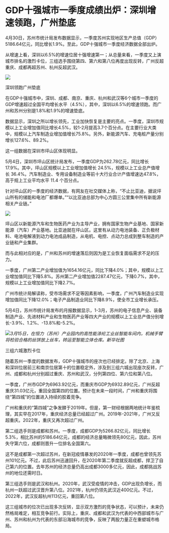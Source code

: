 # GDP十强城市一季度成绩出炉：深圳增速领跑，广州垫底

4月30日，苏州市统计局发布数据显示，一季度苏州实现地区生产总值（GDP）5186.64亿元，同比增长1.9%。至此，GDP十强城市一季度经济数据全部出炉。

从增速上看，深圳以6.5%的增速位居十强增速第一；从总量来看，一季度又上演城市排名的激烈卡位，三组选手围绕第四、第六和第八位再度出现反转，广州反超重庆、成都再超苏州、杭州反超武汉。

![](https://inews.gtimg.com/om_bt/Orrhl4xooYCnn5gaKruLhCI93KK3w8xAiPAKNbqQ5v3ewAA/1000)

深圳领跑广州垫底

在GDP十强城市中，深圳、成都、南京、重庆、杭州和武汉等6个城市一季度的GDP增速超过全国平均增长水平（4.5%），其中，深圳以6.5%的增速领跑。而广州和苏州分别是1.8%和1.9%的增速垫底。

数据显示，深圳之所以增长领先，工业加快恢复是主要的亮点。一季度，深圳市规模以上工业增加值同比增长4.5%，较1-2月提高3.7个百分点。在主要行业大类中，规模以上汽车制造业增加值增长75.8%。另外，新能源汽车、充电桩产量分别增长127.6%、89.2%。

这一组数据在深圳市坪山区体现明显。

5月4日，深圳市坪山区统计局发布，一季度GDP为262.78亿元，同比增长 17.9%。其中，坪山区规模以上工业增加值增长
24.5%，规模以上工业总产值增长 36.4%。汽车制造业、专用设备制造业等前十大行业合计产值增速达47.8%，高于规上工业平均水平 11.4 个百分点。

针对坪山区的一季度的经济数据，有网友在社交媒体上称，“不止比亚迪，据说坪山所有的储能和电池厂都爆单。”“以比亚迪总部为中心方圆三公里集中所有新能源相关产业链。”

![](https://inews.gtimg.com/om_bt/O9L7Nw3UWZBdjfY69uBcdTrOnUwFwDmfWusaljXN6nWdMAA/1000)

坪山区以新能源汽车和生物医药产业为主导产业，拥有国家生物产业基地、国家新能源（汽车）产业基地。比亚迪就在坪山区。这里有从动力电池装备、正负极材料、电池电解液到动力电池成品制造，从电机、电控、点动力总成到整车制造的产业链和产业集群。

而与此相对应的是，广州和苏州的增速落后则因为是工业恢复面临需求不足的压力。

一季度，广州第二产业增加值为1654.16亿元，同比下降4.0%；其中，规模以上工业增加值同比下降5.8%。苏州第二产业增加值2287.47亿元，下降0.7%，其中，规模以上工业增加值同比下降2.7%。

广州市统计局解读称，受市场需求不足等因素影响，一季度，广州汽车制造业实现增加值同比下降12.0%；电子产品制造业同比下降8.9%，使全市工业增长承压。

5月4日，苏州市统计局发布的月报数据显示，1-3月，苏州的电子信息产业、装备制造产业、先进材料产业和生物医药产业等四大产业的规模以上工业总产值分别增长-3.9%、1.2%、-13.8%和-5.2%。

![](https://inews.gtimg.com/om_bt/OiEHuK-2gtNe_RnQgb58z5bMwA9M9TPdHS_puwn_OVm9MAA/1000)_3月15日，在恒力（苏州）产业园内的高性能涤纶工业丝智能车间内，机械手臂将检验合格的丝饼放上丝车，转运至智能立体仓库。新华社图_

三组六城激烈卡位

随着苏州一季度的数据发布，GDP十强城市的座次也已经排定。除了北京、上海和深圳位居前三和南京位居第十的位置稳定外，涉及到三组六城出现座次反转，广州、成都和杭州分别超过重庆、苏州和武汉，分列第四位、第六位和第八位。

一季度，广州市GDP为6963.92亿元，而重庆市GDP为6932.89亿元，广州反超重庆31.03亿元，重回全国第四的位置。预计在未来一段时间，广州和重庆将围绕“第四城”的位置进入持续的胶着竞争。

广州和重庆的“第四城”之争发酵于2019年。但是，第一财经根据两地统计年鉴梳理，其实早在2017年，重庆经济总量已经超过广州。2019年-2021年，广州又反超重庆。2022年，重庆又再次超过广州。

第二组选手则是成都和苏州。一季度，成都GDP为5266.82亿元，同比增长5.3%，相比苏州的5186.64亿元，成都的经济总量略微领先80亿元，因此，苏州失守第六位，成都则晋升一位排名全国第六。

这不是成都第一次超过苏州，在新冠疫情暴发的2020年一季度，成都也曾领先苏州101亿元。不过，此后苏州迅速回升，在2020年第二季度就反超成都，捍卫了自己第六的位置。去年苏州的经济总量仍高出成都3000多亿元，因此，成都挑战苏州的地位还需时日。

第三组选手则是武汉和杭州。2020年，武汉受疫情的冲击，GDP出现负增长，而杭州一跃超过武汉晋升第八位。2021年，杭州仍领先武汉近400亿元。不过，2022年，武汉反超杭州113亿元，重回第八位。

这三组城市的位次已出现多次反转，显示双方激烈的竞争状态，可以预计，未来仍然格局难定，相互竞争前行。实际上，重庆、成都和武汉为代表的中西部城市与广州、苏州和杭州为代表的东部沿海城市的竞争，反映了两股力量正在重塑城市格局。

